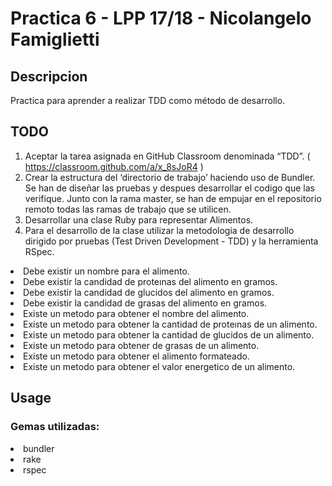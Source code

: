 # Practica 6 - LPP 17/18 - Nicolangelo Famiglietti

## Descripcion

Practica para aprender a realizar TDD como método de desarrollo.

## TODO

1. Aceptar la tarea asignada en GitHub Classroom denominada “TDD”.
    ( https://classroom.github.com/a/x_8sJoR4 )
2. Crear la estructura del ‘directorio de trabajo’ haciendo uso de Bundler. Se han de diseñar las pruebas y despues desarrollar el codigo que las verifique. Junto con la rama master, se han de empujar en el repositorio remoto todas las ramas de trabajo que se utilicen.
3. Desarrollar una clase Ruby para representar Alimentos.
4. Para el desarrollo de la clase utilizar la metodologia de desarrollo dirigido por pruebas (Test Driven Development - TDD) y la herramienta RSpec.

<li>Debe existir un nombre para el alimento.</li>
<li>Debe existir la candidad de proteınas del alimento en gramos.</li>
<li>Debe existir la candidad de glucidos del alimento en gramos.</li>
<li>Debe existir la candidad de grasas del alimento en gramos.</li>
<li>Existe un metodo para obtener el nombre del alimento.</li>
<li>Existe un metodo para obtener la cantidad de proteınas de un alimento.</li>
<li>Existe un metodo para obtener la cantidad de glucidos de un alimento.</li>
<li>Existe un metodo para obtener de grasas de un alimento.</li>
<li>Existe un metodo para obtener el alimento formateado.</li>
<li>Existe un metodo para obtener el valor energetico de un alimento.</li>



## Usage

### Gemas utilizadas:

<li>bundler</li>
<li>rake</li>
<li>rspec</li>


